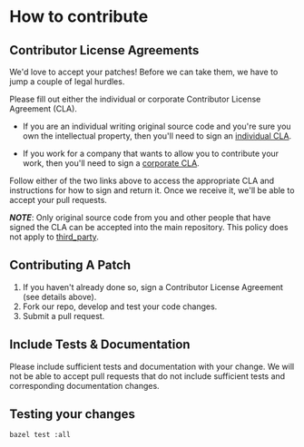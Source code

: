 # How to contribute

## Contributor License Agreements

We'd love to accept your patches! Before we can take them, we have to jump a
couple of legal hurdles.

Please fill out either the individual or corporate Contributor License Agreement
(CLA).

* If you are an individual writing original source code and you're sure you
  own the intellectual property, then you'll need to sign an
  [individual CLA](http://code.google.com/legal/individual-cla-v1.0.html).

* If you work for a company that wants to allow you to contribute your work,
  then you'll need to sign a
  [corporate CLA](http://code.google.com/legal/corporate-cla-v1.0.html).

Follow either of the two links above to access the appropriate CLA and
instructions for how to sign and return it. Once we receive it, we'll be able
to accept your pull requests.

***NOTE***: Only original source code from you and other people that have signed
the CLA can be accepted into the main repository. This policy does not apply to
[third_party](third_party/).

## Contributing A Patch

1. If you haven't already done so, sign a Contributor License Agreement
   (see details above).
2. Fork our repo, develop and test your code changes.
3. Submit a pull request.

## Include Tests & Documentation

Please include sufficient tests and documentation with your change. We will not 
be able to accept pull requests that do not include sufficient tests and 
corresponding documentation changes.

## Testing your changes

    bazel test :all
